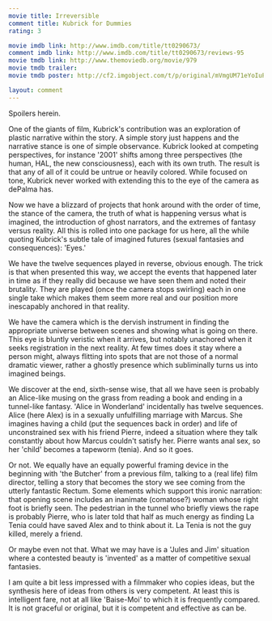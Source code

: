 ```yaml
---
movie title: Irreversible
comment title: Kubrick for Dummies
rating: 3

movie imdb link: http://www.imdb.com/title/tt0290673/
comment imdb link: http://www.imdb.com/title/tt0290673/reviews-95
movie tmdb link: http://www.themoviedb.org/movie/979
movie tmdb trailer: 
movie tmdb poster: http://cf2.imgobject.com/t/p/original/mVmgUM71eYoIuPR4YJyifFzC2WY.jpg

layout: comment
---
```


Spoilers herein.

One of the giants of film, Kubrick's contribution was an exploration of plastic narrative within the story. A simple story just happens and the narrative stance is one of simple observance. Kubrick looked at competing perspectives, for instance '2001' shifts among three perspectives (the human, HAL, the new consciousness), each with its own truth. The result is that any of all of it could be untrue or heavily colored. While focused on tone, Kubrick never worked with extending this to the eye of the camera as dePalma has.

Now we have a blizzard of projects that honk around with the order of time, the stance of the camera, the truth of what is happening versus what is imagined, the introduction of ghost narrators, and the extremes of fantasy versus reality. All this is rolled into one package for us here, all the while quoting Kubrick's subtle tale of imagined futures (sexual fantasies and consequences): 'Eyes.' 

We have the twelve sequences played in reverse, obvious enough. The trick is that when presented this way, we accept the events that happened later in time as if they really did because we have seen them and noted their brutality. They are played (once the camera stops swirling) each in one single take which makes them seem more real and our position more inescapably anchored in that reality.

We have the camera which is the dervish instrument in finding the appropriate universe between scenes and showing what is going on there. This eye is bluntly veristic when it arrives, but notably unachored when it seeks registration in the next reality. At few times does it stay where a person might, always flitting into spots that are not those of a normal dramatic viewer, rather a ghostly presence which subliminally turns us into imagined beings.

We discover at the end, sixth-sense wise, that all we have seen is probably an Alice-like musing on the grass from reading a book and ending in a tunnel-like fantasy. 'Alice in Wonderland' incidentally has twelve sequences. Alice (here Alex) is in a sexually unfulfilling marriage with Marcus. She imagines having a child (put the sequences back in order) and life of unconstrained sex with his friend Pierre, indeed a situation where they talk constantly about how Marcus couldn't satisfy her. Pierre wants anal sex, so her 'child' becomes a tapeworm (tenia). And so it goes.

Or not. We equally have an equally powerful framing device in the beginning with 'the Butcher' from a previous film, talking to a (real life) film director, telling a story that becomes the story we see coming from the utterly fantastic Rectum. Some elements which support this ironic narration: that opening scene includes an inanimate (comatose?) woman whose right foot is briefly seen. The pedestrian in the tunnel who briefly views the rape is probably Pierre, who is later told that half as much energy as finding La Tenia could have saved Alex and to think about it. La Tenia is not the guy killed, merely a friend.

Or maybe even not that. What we may have is a 'Jules and Jim' situation where a contested beauty is 'invented' as a matter of competitive sexual fantasies.

I am quite a bit less impressed with a filmmaker who copies ideas, but the synthesis here of ideas from others is very competent. At least this is intelligent fare, not at all like 'Baise-Moi' to which it is frequently compared. It is not graceful or original, but it is competent and effective as can be.